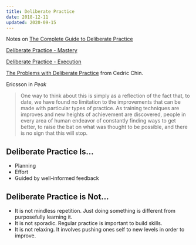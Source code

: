 ```yaml
---
title: Deliberate Practice
date: 2018-12-11
updated: 2020-09-15
---
```


Notes on [The Complete Guide to Deliberate Practice](https://betterhumans.coach.me/the-complete-guide-to-deliberate-practice-3a70319be3af)

[Deliberate Practice - Mastery](deliberate_practice_mastery)

[Deliberate Practice - Execution](deliberate_practice_execution)

[The Problems with Deliberate Practice](deliberate_practice_problems) from Cedric Chin.

Ericsson in _Peak_
> One way to think about this is simply as a reflection of the fact that, to date, we have found no limitation to the improvements that can be made with particular	types of practice. As training techniques are improves and new heights of achievement are discovered, people in every area of human endeavor of constantly finding ways to get better, to raise the bat on what was thought to be possible, and there is no sign that this will stop.


## Deliberate Practice Is...

* Planning
* Effort
* Guided by well-informed feedback

## Deliberate Practice is Not...

* It is not mindless repetition. Just doing something is different from purposefully learning it.
* It is not sporadic. Regular practice is important to build skills.
* It is not relaxing. It involves pushing ones self to new levels in order to improve.
